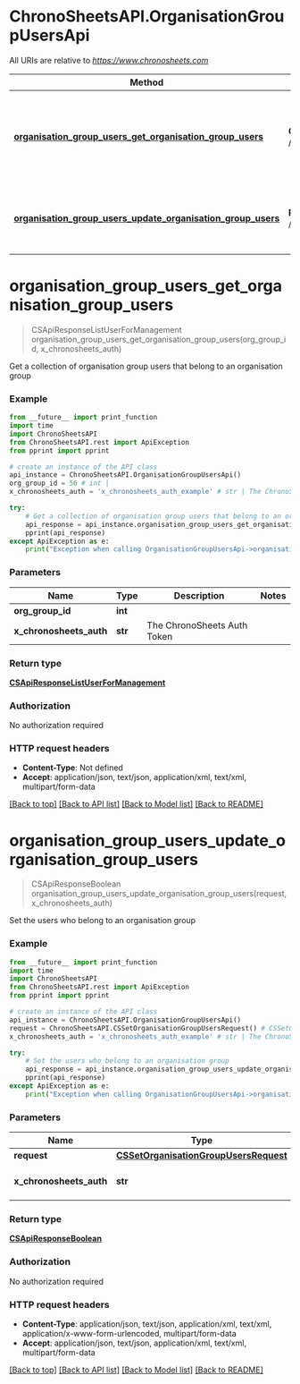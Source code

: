 # ChronoSheetsAPI.OrganisationGroupUsersApi

All URIs are relative to *https://www.chronosheets.com*

Method | HTTP request | Description
------------- | ------------- | -------------
[**organisation_group_users_get_organisation_group_users**](OrganisationGroupUsersApi.md#organisation_group_users_get_organisation_group_users) | **GET** /api/OrganisationGroupUsers/GetOrganisationGroupUsers | Get a collection of organisation group users that belong to an organisation group
[**organisation_group_users_update_organisation_group_users**](OrganisationGroupUsersApi.md#organisation_group_users_update_organisation_group_users) | **POST** /api/OrganisationGroupUsers/UpdateOrganisationGroupUsers | Set the users who belong to an organisation group


# **organisation_group_users_get_organisation_group_users**
> CSApiResponseListUserForManagement organisation_group_users_get_organisation_group_users(org_group_id, x_chronosheets_auth)

Get a collection of organisation group users that belong to an organisation group

### Example
```python
from __future__ import print_function
import time
import ChronoSheetsAPI
from ChronoSheetsAPI.rest import ApiException
from pprint import pprint

# create an instance of the API class
api_instance = ChronoSheetsAPI.OrganisationGroupUsersApi()
org_group_id = 56 # int | 
x_chronosheets_auth = 'x_chronosheets_auth_example' # str | The ChronoSheets Auth Token

try:
    # Get a collection of organisation group users that belong to an organisation group
    api_response = api_instance.organisation_group_users_get_organisation_group_users(org_group_id, x_chronosheets_auth)
    pprint(api_response)
except ApiException as e:
    print("Exception when calling OrganisationGroupUsersApi->organisation_group_users_get_organisation_group_users: %s\n" % e)
```

### Parameters

Name | Type | Description  | Notes
------------- | ------------- | ------------- | -------------
 **org_group_id** | **int**|  | 
 **x_chronosheets_auth** | **str**| The ChronoSheets Auth Token | 

### Return type

[**CSApiResponseListUserForManagement**](CSApiResponseListUserForManagement.md)

### Authorization

No authorization required

### HTTP request headers

 - **Content-Type**: Not defined
 - **Accept**: application/json, text/json, application/xml, text/xml, multipart/form-data

[[Back to top]](#) [[Back to API list]](../README.md#documentation-for-api-endpoints) [[Back to Model list]](../README.md#documentation-for-models) [[Back to README]](../README.md)

# **organisation_group_users_update_organisation_group_users**
> CSApiResponseBoolean organisation_group_users_update_organisation_group_users(request, x_chronosheets_auth)

Set the users who belong to an organisation group

### Example
```python
from __future__ import print_function
import time
import ChronoSheetsAPI
from ChronoSheetsAPI.rest import ApiException
from pprint import pprint

# create an instance of the API class
api_instance = ChronoSheetsAPI.OrganisationGroupUsersApi()
request = ChronoSheetsAPI.CSSetOrganisationGroupUsersRequest() # CSSetOrganisationGroupUsersRequest | 
x_chronosheets_auth = 'x_chronosheets_auth_example' # str | The ChronoSheets Auth Token

try:
    # Set the users who belong to an organisation group
    api_response = api_instance.organisation_group_users_update_organisation_group_users(request, x_chronosheets_auth)
    pprint(api_response)
except ApiException as e:
    print("Exception when calling OrganisationGroupUsersApi->organisation_group_users_update_organisation_group_users: %s\n" % e)
```

### Parameters

Name | Type | Description  | Notes
------------- | ------------- | ------------- | -------------
 **request** | [**CSSetOrganisationGroupUsersRequest**](CSSetOrganisationGroupUsersRequest.md)|  | 
 **x_chronosheets_auth** | **str**| The ChronoSheets Auth Token | 

### Return type

[**CSApiResponseBoolean**](CSApiResponseBoolean.md)

### Authorization

No authorization required

### HTTP request headers

 - **Content-Type**: application/json, text/json, application/xml, text/xml, application/x-www-form-urlencoded, multipart/form-data
 - **Accept**: application/json, text/json, application/xml, text/xml, multipart/form-data

[[Back to top]](#) [[Back to API list]](../README.md#documentation-for-api-endpoints) [[Back to Model list]](../README.md#documentation-for-models) [[Back to README]](../README.md)

